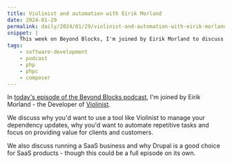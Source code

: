 ```yaml
---
title: Violinist and automation with Eirik Morland
date: 2024-01-29
permalink: daily/2024/01/29/violinist-and-automation-with-eirik-morland
snippet: |
    This week on Beyond Blocks, I'm joined by Eirik Morland to discuss Violinist - a tool for automating PHP dependency updates.
tags:
    - software-development
    - podcast
    - php
    - phpc
    - composer
---
```


In [today's episode of the Beyond Blocks podcast][episode], I'm joined by Eirik Morland - the Developer of [Violinist].

We discuss why you'd want to use a tool like Violinist to manage your dependency updates, why you'd want to automate repetitive tasks and focus on providing value for clients and customers.

We also discuss running a SaaS business and why Drupal is a good choice for SaaS products - though this could be a full episode on its own.

[episode]: {{site.url}}/podcast/8-eirik-morland-violinist
[violinist]: https://violinist.io

